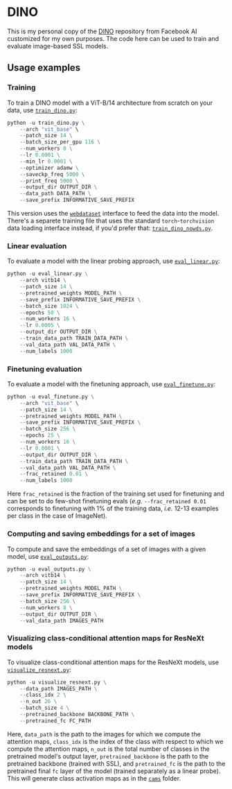 # DINO

This is my personal copy of the [DINO](https://github.com/facebookresearch/dino) repository from Facebook AI customized for my own purposes. The code here can be used to train and evaluate image-based SSL models.

## Usage examples

### Training 
To train a DINO model with a ViT-B/14 architecture from scratch on your data, use [`train_dino.py`](https://github.com/eminorhan/dino/blob/master/train_dino.py): 
```python
python -u train_dino.py \
	--arch "vit_base" \
	--patch_size 14 \
	--batch_size_per_gpu 116 \
	--num_workers 8 \
	--lr 0.0001 \
	--min_lr 0.0001 \
	--optimizer adamw \
	--saveckp_freq 5000 \
	--print_freq 5000 \
	--output_dir OUTPUT_DIR \
	--data_path DATA_PATH \
	--save_prefix INFORMATIVE_SAVE_PREFIX
```
This version uses the [`webdataset`](https://github.com/webdataset/webdataset) interface to feed the data into the model. There's a separete training file that uses the standard `torch`-`torchvision` data loading interface instead, if you'd prefer that: [`train_dino_nowds.py`](https://github.com/eminorhan/dino/blob/master/train_dino_nowds.py). 

### Linear evaluation 
To evaluate a model with the linear probing approach, use [`eval_linear.py`](https://github.com/eminorhan/dino/blob/master/eval_linear.py):
```python
python -u eval_linear.py \
	--arch vitb14 \
	--patch_size 14 \
	--pretrained_weights MODEL_PATH \
	--save_prefix INFORMATIVE_SAVE_PREFIX \
	--batch_size 1024 \
	--epochs 50 \
	--num_workers 16 \
	--lr 0.0005 \
	--output_dir OUTPUT_DIR \
	--train_data_path TRAIN_DATA_PATH \
	--val_data_path VAL_DATA_PATH \
	--num_labels 1000
```

### Finetuning evaluation 
To evaluate a model with the finetuning approach, use [`eval_finetune.py`](https://github.com/eminorhan/dino/blob/master/eval_finetune.py):
```python
python -u eval_finetune.py \
	--arch "vit_base" \
	--patch_size 14 \
	--pretrained_weights MODEL_PATH \
	--save_prefix INFORMATIVE_SAVE_PREFIX \
	--batch_size 256 \
	--epochs 25 \
	--num_workers 16 \
	--lr 0.0001 \
	--output_dir OUTPUT_DIR \
	--train_data_path TRAIN_DATA_PATH \
	--val_data_path VAL_DATA_PATH \
	--frac_retained 0.01 \
	--num_labels 1000
```
Here `frac_retained` is the fraction of the training set used for finetuning and can be set to do few-shot finetuning evals (*e.g.* `--frac_retained 0.01` corresponds to finetuning with 1% of the training data, *i.e.* 12-13 examples per class in the case of ImageNet).

### Computing and saving embeddings for a set of images 
To compute and save the embeddings of a set of images with a given model, use [`eval_outputs.py`](https://github.com/eminorhan/dino/blob/master/eval_outputs.py):
```python
python -u eval_outputs.py \
	--arch vitb14 \
	--patch_size 14 \
	--pretrained_weights MODEL_PATH \
	--save_prefix INFORMATIVE_SAVE_PREFIX \
	--batch_size 256 \
	--num_workers 8 \
	--output_dir OUTPUT_DIR \
	--val_data_path IMAGES_PATH
```

### Visualizing class-conditional attention maps for ResNeXt models
To visualize class-conditional attention maps for the ResNeXt models, use [`visualize_resnext.py`](https://github.com/eminorhan/dino/blob/master/visualize_resnext.py):
```python
python -u visualize_resnext.py \
	--data_path IMAGES_PATH \
	--class_idx 2 \
	--n_out 26 \
	--batch_size 4 \
	--pretrained_backbone BACKBONE_PATH \
	--pretrained_fc FC_PATH
```
Here, `data_path` is the path to the images for which we compute the attention maps, `class_idx` is the index of the class with respect to which we compute the attention maps, `n_out` is the total number of classes in the pretrained model's output layer, `pretrained_backbone` is the path to the pretrained backbone (trained with SSL), and `pretrained_fc` is the path to the pretrained final `fc` layer of the model (trained separately as a linear probe). This will generate class activation maps as in the [`cams`](https://github.com/eminorhan/dino/tree/master/cams) folder.